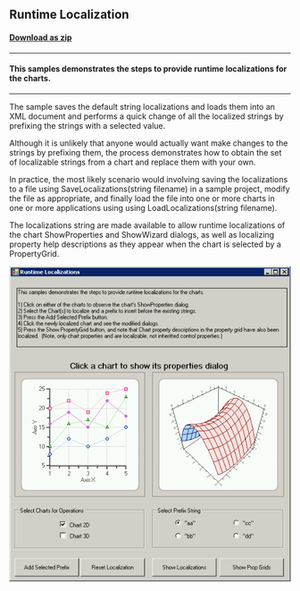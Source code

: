 ## Runtime Localization
#### [Download as zip](https://grapecity.github.io/DownGit/#/home?url=https://github.com/GrapeCity/ComponentOne-WinForms-Samples/tree/master/NetFramework\Charts\CS\RuntimeLocalization)
____
#### This samples demonstrates the steps to provide runtime localizations for the charts.
____
The sample saves the default string localizations and loads them into an XML document and performs a quick change of all the localized strings by prefixing the strings with a selected value.

Although it is unlikely that anyone would actually want make changes to the strings by prefixing them,
the process demonstrates how to obtain the set of localizable strings from a chart and replace them with your own.

In practice, the most likely scenario would involving saving the localizations to a file using SaveLocalizations(string filename) in a sample project, modify the file as appropriate,
and finally load the file into one or more charts in one or more applications using using LoadLocalizations(string filename).

The localizations string are made available to allow runtime localizations of the chart ShowProperties and ShowWizard dialogs,
as well as localizing property help descriptions as they appear when the chart is selected by a PropertyGrid.

![screenshot](screenshot.PNG)
